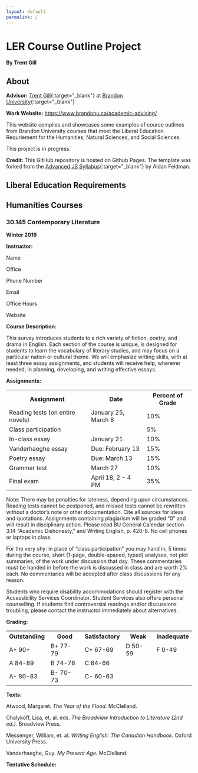 ```yaml
---
layout: default
permalink: /
---
```


# LER Course Outline Project

**By Trent Gill**

## About

**Advisor:** [Trent Gill](http://trentgill.ca/){:target="_blank"} at [Brandon University](http://brandonu.ca/){:target="_blank"}

**Work Website:** https://www.brandonu.ca/academic-advising/

This website compiles and showcases some examples of course outlines from Brandon University courses that meet the Liberal Education Requriement for the Humanities, Natural Sciences, and Social Sciences.

This project is in progress. 

**Credit:** This GitHub repository is hosted on Github Pages. The template was forked from the [Advanced JS Syllabus](https://github.com/advanced-js/syllabus){:target="_blank"} by Aidan Feldman. 

## Liberal Education Requirements

## Humanities Courses

### 30.145 Contemporary Literature

**Winter 2019**

**Instructor:**

Name

Office

Phone Number

Email

Office Hours

Website

**Course Description:**

This survey introduces students to a rich variety of fiction, poetry, and drama in English. Each section of the course is unique, is designed for students to learn the vocabulary of literary studies, and may focus on a particular nation or cultural theme. We will emphasize writing skills, with at least three essay assignments, and students will receive help, wherever needed, in planning, developing, and writing effective essays.

**Assignments:**

<table>
  <tr>
    <th>Assignment</th>
    <th>Date</th>
    <th>Percent of Grade</th>
  </tr>
  <tr>
    <td>Reading tests (on entire novels)</td>
    <td>January 25, March 8</td>
    <td>10%</td>
  </tr>
  <tr>
    <td>Class participation</td>
    <td></td>
    <td>5%</td>
  </tr>
  <tr>
    <td>In-class essay</td>
    <td>January 21</td>
    <td>10%</td>
  </tr>
  <tr>
    <td>Vanderhaeghe essay</td>
    <td>Due: February 13</td>
    <td>15%</td>
  </tr>
  <tr>
    <td>Poetry essay</td>
    <td>Due: March 13</td>
    <td>15%</td>
  </tr>
  <tr>
    <td>Grammar test</td>
    <td>March 27</td>
    <td>10%</td>
  </tr>
  <tr>
    <td>Final exam</td>
    <td>April 18, 2 - 4 PM</td>
    <td>35%</td>
  </tr>
</table>


Note:  There may be penalties for lateness, depending upon circumstances.  Reading tests cannot be postponed, and missed tests cannot be rewritten without a doctor’s note or other documentation.  Cite all sources for ideas and quotations. Assignments containing plagiarism will be graded “0” and will result in disciplinary action.  Please read BU General Calendar section 3.14 “Academic Dishonesty,” and Writing English, p. 420-8.  No cell phones or laptops in class.

For the very shy:  in place of “class participation” you may hand in, 5 times during the course, short (1-page, double-spaced, typed) analyses, not plot summaries, of the work under discussion that day.  These commentaries must be handed in before the work is discussed in class and are worth 2% each.  No commentaries will be accepted after class discussions for any reason.  

Students who require disability accommodations should register with the Accessibility Services Coordinator.  Student Services also offers personal counselling. If students find controversial readings and/or discussions troubling, please contact the instructor immediately about alternatives.

**Grading:**

<table>
  <tr>
    <th>Outstanding</th>
    <th>Good</th>
    <th>Satisfactory</th>
    <th>Weak</th>
    <th><span style="font-weight:bold">Inadequate</span></th>
  </tr>
  <tr>
    <td>A+ 90+ </td>
    <td>B+ 77-79</td>
    <td>C+ 67-69</td>
    <td>D 50-59</td>
    <td>F 0-49</td>
  </tr>
  <tr>
    <td>A 84-89</td>
    <td>B 74-76</td>
    <td>C 64-66</td>
    <td></td>
    <td></td>
  </tr>
  <tr>
    <td>A- 80-83</td>
    <td>B- 70-73</td>
    <td>C- 60-63</td>
    <td></td>
    <td></td>
  </tr>
</table>


**Texts:**

Atwood, Margaret.  *The Year of the Flood.*  McClelland.

Chalykoff, Lisa, et. al. eds.  *The Broadview Introduction to Literature (2nd ed.).*  Broadview Press.

Messenger, William, et. al.  *Writing English: The Canadian Handbook.*  Oxford University Press.

Vanderhaeghe, Guy.  *My Present Age.*  McClelland.
									               
**Tentative Schedule:**


